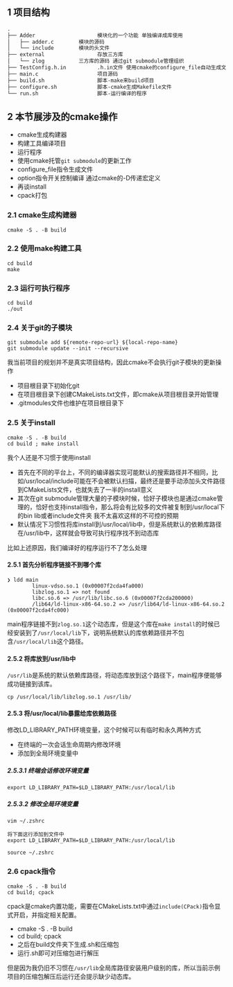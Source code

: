 1 项目结构
---

```txt
.
├── Adder                    模块化的一个功能 单独编译成库使用
│   ├── adder.c        模块的源码
│   └── include        模块的头文件
├── external                 存放三方库
│   └── zlog           三方库的源码 通过git submodule管理组织
├── TestConfig.h.in          .h.in文件 使用cmake的configure_file自动生成文件
├── main.c                   项目源码
├── build.sh                 脚本-make来build项目
├── configure.sh             脚本-cmake生成Makefile文件
└── run.sh                   脚本-运行编译的程序
```

2 本节展涉及的cmake操作
---

- cmake生成构建器
- 构建工具编译项目
- 运行程序
- 使用cmake托管`git submodule`的更新工作
- configure_file指令生成文件
- option指令开关控制编译 通过cmake的-D传递宏定义
- 再谈install
- cpack打包

### 2.1 cmake生成构建器

```shell
cmake -S . -B build
```
### 2.2 使用make构建工具

```shell
cd build
make
```

### 2.3 运行可执行程序

```shell
cd build
./out
```

### 2.4 关于git的子模块

```shell
git submodule add ${remote-repo-url} ${local-repo-name}
git submodule update --init --recursive 
```

我当前项目的规划并不是真实项目结构，因此cmake不会执行git子模块的更新操作

- 项目根目录下初始化git
- 在项目根目录下创建CMakeLists.txt文件，即cmake从项目根目录开始管理
- .gitmodules文件也维护在项目根目录下

### 2.5 关于install

```shell
cmake -S . -B build
cd build ; make install
```

我个人还是不习惯于使用install

- 首先在不同的平台上，不同的编译器实现可能默认的搜索路径并不相同，比如/usr/local/include可能在不会被默认扫描，最终还是要手动添加头文件路径到CMakeLists文件，也就失去了一半的install意义
- 其次在git submodule管理大量的子模块时候，恰好子模块也是通过cmake管理的，恰好也支持install指令，那么将会有比较多的文件被复制到/usr/local下的bin lib或者include文件夹 我不太喜欢这样的不可控的预期
- 默认情况下习惯性将库install到/usr/local/lib中，但是系统默认的依赖库路径在/usr/lib中，这样就会导致可执行程序找不到动态库

比如上述原因，我们编译好的程序运行不了怎么处理

#### 2.5.1 首先分析程序链接不到哪个库

```shell
❯ ldd main
        linux-vdso.so.1 (0x00007f2cda4fa000)
        libzlog.so.1 => not found
        libc.so.6 => /usr/lib/libc.so.6 (0x00007f2cda200000)
        /lib64/ld-linux-x86-64.so.2 => /usr/lib64/ld-linux-x86-64.so.2 (0x00007f2cda4fc000)

```

main程序链接不到`zlog.so.1`这个动态库，但是这个库在`make install`的时候已经安装到了`/usr/local/lib`下，说明系统默认的库依赖路径并不包含`/usr/local/lib`这个路径。

#### 2.5.2 将库放到/usr/lib中

`/usr/lib`是系统的默认依赖库路径，将动态库放到这个路径下，main程序便能够成功链接到该库。

```shell
cp /usr/local/lib/libzlog.so.1 /usr/lib/
```

#### 2.5.3 将/usr/local/lib暴露给库依赖路径

修改LD_LIBRARY_PATH环境变量，这个时候可以有临时和永久两种方式

- 在终端的一次会话生命周期内修改环境
- 添加到全局环境变量中

##### 2.5.3.1 终端会话修改环境变量

```shell
export LD_LIBRARY_PATH=$LD_LIBRARY_PATH:/usr/local/lib
```

##### 2.5.3.2 修改全局环境变量

```shell
vim ~/.zshrc

将下面这行添加到文件中
export LD_LIBRARY_PATH=$LD_LIBRARY_PATH:/usr/local/lib

source ~/.zshrc
```

### 2.6 cpack指令

```shell
cmake -S . -B build
cd build; cpack
```

cpack是cmake内置功能，需要在CMakeLists.txt中通过`include(CPack)`指令显式开启，并指定相关配置。

- cmake -S . -B build
- cd build; cpack
- 之后在build文件夹下生成.sh和压缩包
- 运行.sh即可对压缩包进行解压

但是因为我仍旧不习惯在`/usr/lib`全局库路径安装用户级别的库，所以当前示例项目的压缩包解压后运行还会提示缺少动态库。